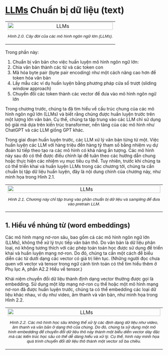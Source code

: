 # [LLMs](https://www.manning.com/books/build-a-large-language-model-from-scratch) Chuẩn bị dữ liệu (text)
<table>
  <tr>
    <td align="center">
      <img src="https://github.com/trunghachi/DLLearning/assets/45091486/269260be-6e47-48c9-a8f7-0bd1a55aa083" alt="LLMs"  style="width:100%; height:100%;">
      <br>
      <p style="font-family: Arial, sans-serif; font-size: smaller; font-style: italic; text-align: center;">Hình 2.0. Cây đời của các mô hình ngôn ngữ lớn (LLMs).</p>
    </td>
  </tr>
</table>

Trong phần này: 
1. Chuẩn bị văn bản cho việc huấn luyện mô hình ngôn ngữ lớn:
2. Chia văn bản thành các từ và các token con
3. Mã hóa byte pair (byte pair encoding) như một cách nâng cao hơn để token hóa văn bản
4. Lấy mẫu các ví dụ huấn luyện bằng phương pháp cửa sổ trượt (sliding window approach)
5. Chuyển đổi các token thành các vector để đưa vào mô hình ngôn ngữ lớn

Trong chương trước, chúng ta đã tìm hiểu về cấu trúc chung của các mô hình ngôn ngữ lớn (LLMs) và biết rằng chúng được huấn luyện trước trên một lượng lớn văn bản. Cụ thể, chúng ta tập trung vào các LLM chỉ sử dụng bộ giải mã dựa trên kiến trúc transformer, nền tảng của các mô hình như ChatGPT và các LLM giống GPT khác.

Trong giai đoạn huấn luyện trước, các LLM xử lý văn bản từng từ một. Việc huấn luyện các LLM với hàng triệu đến hàng tỷ tham số bằng nhiệm vụ dự đoán từ tiếp theo tạo ra các mô hình có khả năng ấn tượng. Các mô hình này sau đó có thể được điều chỉnh lại để tuân theo các hướng dẫn chung hoặc thực hiện các nhiệm vụ mục tiêu cụ thể. Tuy nhiên, trước khi chúng ta có thể triển khai và huấn luyện LLMs trong các chương tới, chúng ta cần chuẩn bị tập dữ liệu huấn luyện, đây là nội dung chính của chương này, như minh họa trong Hình 2.1.

<table>
  <tr>
    <td align="center">
      <img src="https://github.com/trunghachi/DLLearning/assets/45091486/70f37544-0e38-4aee-b45a-716b5ad3f5d7" alt="LLMs"  style="width:100%; height:100%;">
      <br>
      <p style="font-family: Arial, sans-serif; font-size: smaller; font-style: italic; text-align: center;">Hình 2.1.  Chương này chỉ tập trung vào phần chuẩn bị dữ liệu và sampling để đưa vào pretrain LLM.</p>
    </td>
  </tr>
</table>

## 1. Hiểu về nhúng từ (word embeddings)
Các mô hình mạng nơ-ron sâu, bao gồm cả các mô hình ngôn ngữ lớn (LLMs), không thể xử lý trực tiếp văn bản thô. Do văn bản là dữ liệu phân loại, nó không tương thích với các phép toán toán học được sử dụng để triển khai và huấn luyện mạng nơ-ron. Do đó, chúng ta cần một cách để biểu diễn các từ dưới dạng các vector có giá trị liên tục. (Những người đọc chưa quen với vector và tensor trong ngữ cảnh tính toán có thể tìm hiểu thêm ở Phụ lục A, phần A2.2 Hiểu về tensor.)

Khái niệm chuyển đổi dữ liệu thành định dạng vector thường được gọi là embedding. Sử dụng một lớp mạng nơ-ron cụ thể hoặc một mô hình mạng nơ-ron đã được huấn luyện trước, chúng ta có thể embedding các loại dữ liệu khác nhau, ví dụ như video, âm thanh và văn bản, như minh họa trong Hình 2.2.

<table>
  <tr>
    <td align="center">
      <img src="https://github.com/trunghachi/DLLearning/assets/45091486/8fd74220-5f5f-4c32-984c-57e7a015bc1f" alt="LLMs"  style="width:100%; height:100%;">
      <br>
      <p style="font-family: Arial, sans-serif; font-size: smaller; font-style: italic; text-align: center;">Hình 2.2.  Các mô hình học sâu không thể xử lý các định dạng dữ liệu như video, âm thanh và văn bản ở dạng thô của chúng. Do đó, chúng ta sử dụng một mô hình embedding để chuyển đổi dữ liệu thô này thành một biểu diễn vector dày đặc mà các kiến trúc học sâu có thể dễ dàng hiểu và xử lý. Cụ thể, hình này minh họa quá trình chuyển đổi dữ liệu thô thành một vector số ba chiều.</p>
    </td>
  </tr>
</table>
